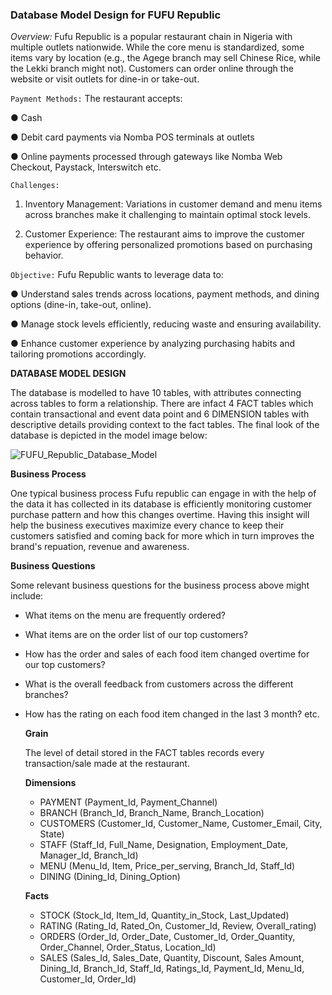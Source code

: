 ### Database Model Design for FUFU Republic
_Overview:_
Fufu Republic is a popular restaurant chain in Nigeria with multiple outlets nationwide. While the core menu is standardized, some items vary by location (e.g., the Agege branch may sell Chinese Rice, while the Lekki branch might not). Customers can order online through the website or visit outlets for dine-in or take-out.

`Payment Methods:`
The restaurant accepts:

● Cash

● Debit card payments via Nomba POS terminals at outlets

● Online payments processed through gateways like Nomba Web Checkout, Paystack, Interswitch etc.

`Challenges:`

1. Inventory Management:
Variations in customer demand and menu items across branches make it challenging to maintain optimal stock levels.

3. Customer Experience:
The restaurant aims to improve the customer experience by offering personalized promotions based on purchasing behavior.

`Objective:`
Fufu Republic wants to leverage data to:

● Understand sales trends across locations, payment methods, and dining options (dine-in, take-out, online).

● Manage stock levels efficiently, reducing waste and ensuring availability.

● Enhance customer experience by analyzing purchasing habits and tailoring promotions accordingly.

__DATABASE MODEL DESIGN__

The database is modelled to have 10 tables, with attributes connecting across tables to form a relationship. There are infact 4 FACT tables which contain transactional and event data point and 6 DIMENSION tables with descriptive details providing context to the fact tables. The final look of the database is depicted in the model image below:

![FUFU_Republic_Database_Model](https://github.com/user-attachments/assets/dfe816f9-9e51-4c95-a06d-1c1f42c91d11)

__Business Process__

One typical business process Fufu republic can engage in with the help of the data it has collected in its database is efficiently monitoring customer purchase pattern and how this changes overtime. Having this insight will help the business executives maximize every chance to keep their customers satisfied and coming back for more which in turn improves the brand's repuation, revenue and awareness.

__Business Questions__

Some relevant business questions for the business process above might include:
- What items on the menu are frequently ordered?
- What items are on the order list of our top customers?
- How has the order and sales of each food item changed overtime for our top customers?
- What is the overall feedback from customers across the different branches?
- How has the rating on each food item changed in the last 3 month? etc.

  __Grain__
  
  The level of detail stored in the FACT tables records every transaction/sale made at the restaurant.

  __Dimensions__
  
  - PAYMENT (Payment_Id, Payment_Channel)
  - BRANCH (Branch_Id, Branch_Name, Branch_Location)
  - CUSTOMERS (Customer_Id, Customer_Name, Customer_Email, City, State)
  - STAFF (Staff_Id, Full_Name, Designation, Employment_Date, Manager_Id, Branch_Id)
  - MENU (Menu_Id, Item, Price_per_serving, Branch_Id, Staff_Id)
  - DINING (Dining_Id, Dining_Option)

  __Facts__
  
  - STOCK (Stock_Id, Item_Id, Quantity_in_Stock, Last_Updated)
  - RATING (Rating_Id, Rated_On, Customer_Id, Review, Overall_rating)
  - ORDERS (Order_Id, Order_Date, Customer_Id, Order_Quantity, Order_Channel, Order_Status, Location_Id)
  - SALES (Sales_Id, Sales_Date, Quantity, Discount, Sales Amount, Dining_Id, Branch_Id, Staff_Id, Ratings_Id, Payment_Id, Menu_Id, Customer_Id, Order_Id)

